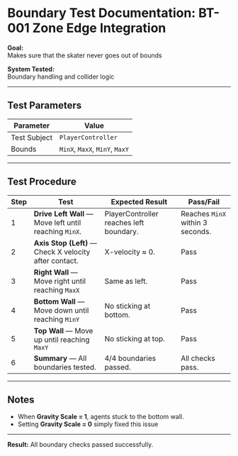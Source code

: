 # Boundary Test Documentation: BT-001 Zone Edge Integration

**Goal:**  
Makes sure that the skater never goes out of bounds

**System Tested:**  
Boundary handling and collider logic

---

## Test Parameters

| Parameter | Value |
|------------|--------|
| Test Subject | `PlayerController` |
| Bounds | `MinX`, `MaxX`, `MinY`, `MaxY` |

---

## Test Procedure

| Step | Test | Expected Result | Pass/Fail |
|------|------------|-----------------|--------------------|
| 1 | **Drive Left Wall** — Move left until reaching `MinX`. | PlayerController reaches left boundary. | Reaches `MinX` within 3 seconds. |
| 2 | **Axis Stop (Left)** — Check X velocity after contact. | X-velocity ≈ 0.| Pass
| 3 | **Right Wall** — Move right until reaching `MaxX` | Same as left. | Pass
| 4 | **Bottom Wall** — Move down until reaching `MinY`| No sticking at bottom.| Pass
| 5 | **Top Wall** — Move up until reaching `MaxY`| No sticking at top.| Pass
| 6 | **Summary** — All boundaries tested. | 4/4 boundaries passed. | All checks pass. |

---

## Notes

- When **Gravity Scale = 1**, agents stuck to the bottom wall.  
- Setting **Gravity Scale = 0** simply fixed this issue

---

**Result:** All boundary checks passed successfully.
